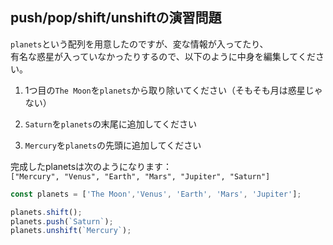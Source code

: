 ## push/pop/shift/unshiftの演習問題

`planets`という配列を用意したのですが、変な情報が入ってたり、  
有名な惑星が入っていなかったりするので、以下のように中身を編集してください。  

1. 1つ目の`The Moon`を`planets`から取り除いてください（そもそも月は惑星じゃない）

2. `Saturn`を`planets`の末尾に追加してください

3. `Mercury`を`planets`の先頭に追加してください

完成したplanetsは次のようになります：  
`["Mercury", "Venus", "Earth", "Mars", "Jupiter", "Saturn"]`

```js
const planets = ['The Moon','Venus', 'Earth', 'Mars', 'Jupiter'];

planets.shift();
planets.push(`Saturn`);
planets.unshift(`Mercury`);
```